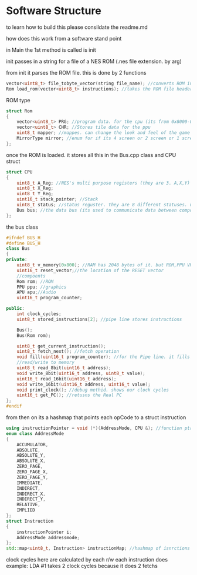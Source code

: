 # Software Structure

to learn how to build this please consildate the readme.md

how does this work from a software stand point


in Main the 1st method is called is init 

init passes in a string for a file of a NES ROM (.nes file extension. by arg)

from init it parses the ROM file. this is done by 2 functions
```C++
vector<uint8_t> file_tobyte_vector(string file_name); //converts ROM into a byte vector
Rom load_rom(vector<uint8_t> instructions); //takes the ROM file header and uses that to figure out where everything is(mappers, PRG start address...) only has support for INES v1.0
```

ROM type
```C++
struct Rom
{
    vector<uint8_t> PRG; //program data. for the cpu (its from 0x8000-0xffff)
    vector<uint8_t> CHR; //Stores tile data for the ppu 
    uint8_t mapper; //mappes. can change the look and feel of the game 
    MirrorType mirror; //enum for if its 4 screen or 2 screen or 1 screen for the ppu
};
```

once the ROM is loaded. it stores all this in the Bus.cpp class and CPU struct 
```C++
struct CPU
{
    uint8_t A_Reg; //NES's multi purpose registers (they are 3. A,X,Y)
    uint8_t X_Reg;
    uint8_t Y_Reg; 
    uint16_t stack_pointer; //Stack
    uint8_t status; //status reguster. they are 8 different statuses. used for branching 
    Bus bus; //the data bus (its used to communicate data between componets)
};
```


the bus class

```C++
#ifndef BUS_H
#define BUS_H
class Bus
{
private:
    uint8_t v_memory[0x800]; //RAM has 2048 bytes of it. but ROM,PPU VRAM and APU ram exist too
    uint16_t reset_vector;//the location of the RESET vector 
    //compoents
    Rom rom; //ROM
    PPU ppu; //graphics
    APU apu;//Audio
    uint16_t program_counter; 

public:
    int clock_cycles;
    uint8_t stored_instructions[2]; //pipe line stores instructions

    Bus();
    Bus(Rom rom);

    uint8_t get_current_instruction();
    uint8_t fetch_next(); //fetch operation 
    void fill(uint16_t program_counter); //for the Pipe line. it fills up the pipe line with instructions 
    //read/write to memory 
    uint8_t read_8bit(uint16_t address);
    void write_8bit(uint16_t address, uint8_t value);
    uint16_t read_16bit(uint16_t address);
    void write_16bit(uint16_t address, uint16_t value);
    void print_clock(); //debug methid. shows our clock cycles
    uint16_t get_PC(); //retusns the Real PC 
};
#endif
```

from then on its a hashmap that points each opCode to a struct instruction 

```C++
using instructionPointer = void (*)(AddressMode, CPU &); //function ptr for each NES instruction
enum class AddressMode
{
    ACCUMULATOR,
    ABSOLUTE,
    ABSOLUTE_Y,
    ABSOLUTE_X,
    ZERO_PAGE,
    ZERO_PAGE_X,
    ZERO_PAGE_Y,
    IMMEDIATE,
    INDIRECT,
    INDIRECT_X,
    INDIRECT_Y,
    RELATIVE,
    IMPLIED
};
struct Instruction
{
	instructionPointer i;
	AddressMode addressmode; 
};
std::map<uint8_t, Instruction> instructionMap; //hashmap of isnrctions
```

clock cycles here are calculated by each r/w each instruction does 
example: LDA #1 takes 2 clock cycles because it does 2 fetchs